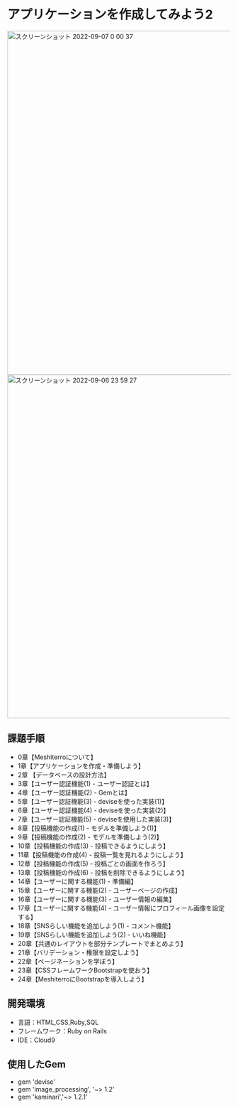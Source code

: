 # アプリケーションを作成してみよう2
<img width="774" alt="スクリーンショット 2022-09-07 0 00 37" src="https://user-images.githubusercontent.com/66726846/188671470-7483e948-753b-4ff7-98d8-792b648b8b02.png">

<img width="773" alt="スクリーンショット 2022-09-06 23 59 27" src="https://user-images.githubusercontent.com/66726846/188671417-60fef70a-4920-4133-89af-8d16bdcc8103.png">

## 課題手順

- 0章【Meshiterroについて】
- 1章【アプリケーションを作成・準備しよう】
- 2章 【データベースの設計方法】
- 3章【ユーザー認証機能(1) - ユーザー認証とは】
- 4章【ユーザー認証機能(2) - Gemとは】
- 5章【ユーザー認証機能(3) - deviseを使った実装(1)】
- 6章【ユーザー認証機能(4) - deviseを使った実装(2)】
- 7章【ユーザー認証機能(5) - deviseを使用した実装(3)】
- 8章【投稿機能の作成(1) - モデルを準備しよう(1)】
- 9章【投稿機能の作成(2) - モデルを準備しよう(2)】
- 10章【投稿機能の作成(3) - 投稿できるようにしよう】
- 11章【投稿機能の作成(4) - 投稿一覧を見れるようにしよう】
- 12章【投稿機能の作成(5) - 投稿ごとの画面を作ろう】
- 13章【投稿機能の作成(6) - 投稿を削除できるようにしよう】
- 14章【ユーザーに関する機能(1) - 準備編】
- 15章【ユーザーに関する機能(2) - ユーザーページの作成】
- 16章【ユーザーに関する機能(3) - ユーザー情報の編集】
- 17章【ユーザーに関する機能(4) - ユーザー情報にプロフィール画像を設定する】
- 18章【SNSらしい機能を追加しよう(1) - コメント機能】
- 19章【SNSらしい機能を追加しよう(2) - いいね機能】
- 20章【共通のレイアウトを部分テンプレートでまとめよう】
- 21章【バリデーション・権限を設定しよう】
- 22章【ページネーションを学ぼう】
- 23章【CSSフレームワークBootstrapを使おう】
- 24章【MeshiterroにBootstrapを導入しよう】

## 開発環境
- 言語：HTML,CSS,Ruby,SQL
- フレームワーク：Ruby on Rails
- IDE：Cloud9

## 使用したGem
- gem 'devise'
- gem 'image_processing', '~> 1.2'
- gem 'kaminari','~> 1.2.1'
